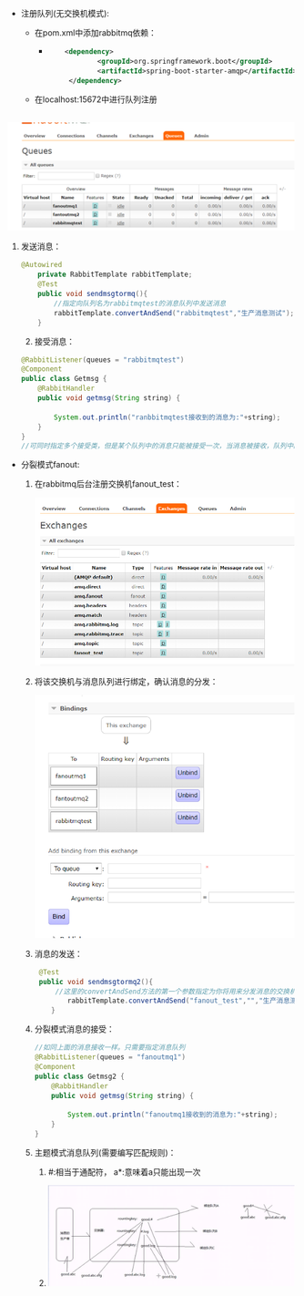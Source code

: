 + 注册队列(无交换机模式):

  + 在pom.xml中添加rabbitmq依赖：

    + ```xml
          <dependency>
                  <groupId>org.springframework.boot</groupId>
                  <artifactId>spring-boot-starter-amqp</artifactId>
           </dependency>
      ```

  + 在localhost:15672中进行队列注册

​	![1552527559804](./1552527559804.png)

 1. 发送消息： 

    ```java
    @Autowired
        private RabbitTemplate rabbitTemplate;
        @Test
        public void sendmsgtormq(){
            //指定向队列名为rabbitmqtest的消息队列中发送消息
            rabbitTemplate.convertAndSend("rabbitmqtest","生产消息测试");
        }
    ```

	2. 接受消息：

    ```java
    @RabbitListener(queues = "rabbitmqtest")
    @Component
    public class Getmsg {
        @RabbitHandler
        public void getmsg(String string) {
    
            System.out.println("ranbbitmqtest接收到的消息为:"+string);
        }
    }
    //可同时指定多个接受类，但是某个队列中的消息只能被接受一次，当消息被接收，队列中的该消息就被清除
    ```



+ 分裂模式fanout:

  1. 在rabbitmq后台注册交换机fanout_test：

     ![1552527910557](./1552527910557.png)

  2. 将该交换机与消息队列进行绑定，确认消息的分发：

     ![1552527994297](./1552527994297.png)

  3. 消息的发送：

     ```java
      @Test
      public void sendmsgtormq2(){
          //这里的convertAndSend方法的第一个参数指定为你将用来分发消息的交换机，第二个参数指定队列可以为空，第三个为你要发送的消息
             rabbitTemplate.convertAndSend("fanout_test","","生产消息测试");
         }
     ```

  4. 分裂模式消息的接受：

     ```java
     //如同上面的消息接收一样。只需要指定消息队列
     @RabbitListener(queues = "fanoutmq1")
     @Component
     public class Getmsg2 {
         @RabbitHandler
         public void getmsg(String string) {
     
             System.out.println("fanoutmq1接收到的消息为:"+string);
         }
     }
     ```

  5. 主题模式消息队列(需要编写匹配规则)：

     1.  #:相当于通配符，   a*:意味着a只能出现一次

     2. ![1552528703038](./1552528703038.png)

        
